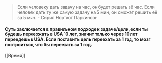 >Если человеку дать задачу на час, он будет решать её час. Если человек дать ту же самую задачу на 5 мин, он сможет решить её за 5 мин.
\- Сирил Норткот Паркинсон

#### Суть заключается в правильном подходе к задаче/цели, если ты будешь переезжать в USA 10 лет, значит только через 10 лет переедешь в USA. Если поставить цель переехать за 1 год, то мозг построиться, что бы переехать за 1 год.

[[Время]]